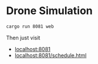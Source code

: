 # Drone Simulation

```bash
cargo run 8081 web
```

Then just visit

* [localhost:8081](http://localhost:8081)
* [localhost:8081/schedule.html](http://localhost:8081/schedule.html)
